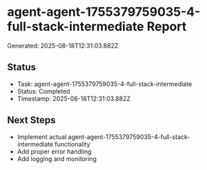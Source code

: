 # agent-agent-1755379759035-4-full-stack-intermediate Report

Generated: 2025-08-18T12:31:03.882Z

## Status
- Task: agent-agent-1755379759035-4-full-stack-intermediate
- Status: Completed
- Timestamp: 2025-08-18T12:31:03.882Z

## Next Steps
- Implement actual agent-agent-1755379759035-4-full-stack-intermediate functionality
- Add proper error handling
- Add logging and monitoring

